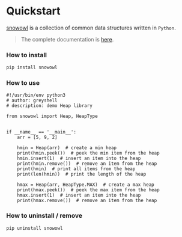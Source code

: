 # Quickstart

[snowowl](https://pypi.org/project/snowowl/) is a collection of common data structures written in `Python`.

> The complete documentation is [here]().

### How to install

```bash
pip install snowowl
```

### How to use 

```
#!/usr/bin/env python3
# author: greyshell
# description: demo Heap library

from snowowl import Heap, HeapType


if __name__ == '__main__':
    arr = [5, 9, 2]

    hmin = Heap(arr)  # create a min heap
    print(hmin.peek())  # peek the min item from the heap
    hmin.insert(1)  # insert an item into the heap
    print(hmin.remove())  # remove an item from the heap
    print(hmin)  # print all items from the heap
    print(len(hmin))  # print the length of the heap

    hmax = Heap(arr, HeapType.MAX)  # create a max heap
    print(hmax.peek())  # peek the max item from the heap
    hmax.insert(1)  # insert an item into the heap
    print(hmax.remove())  # remove an item from the heap
```

### How to uninstall / remove

```
pip uninstall snowowl
```